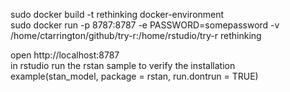 sudo docker build -t rethinking docker-environment    
sudo docker run -p 8787:8787 -e PASSWORD=somepassword -v /home/ctarrington/github/try-r:/home/rstudio/try-r rethinking    

open http://localhost:8787   
in rstudio run the rstan sample to verify the installation    
example(stan_model, package = rstan, run.dontrun = TRUE)    
